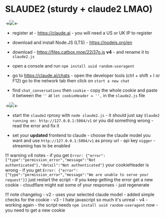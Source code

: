 # SLAUDE2 (sturdy + claude2 LMAO)

->![](https://files.catbox.moe/zdcg3h.jpg)<-

- register at - https://claude.ai - you will need a US or UK IP to register

- download and install Node.JS (LTS) - https://nodejs.org/en

- download - https://files.catbox.moe/22i37o.js **v4** - and rename it to `slaude2.js`

- open a console and run `npm install uuid random-useragent`

- go to https://claude.ai/chats - open the developer tools (ctrl + shift + I or F12) go to the network tab then click on `start a new chat` 

- find `chat_conversations` then `cookie` - copy the whole cookie  and paste it between the `''` at  `let cookieHeader = '',` in the `slaude2.js` file

->![](https://files.catbox.moe/ucntn9.jpg)<-

- start the `slaude2` rproxy with `node slaude2.js` - it should just say `Slaude2 running on: http://127.0.0.1:5004/v1` or you did something wrong - read the error and fix it

- set your **updated** frontend to claude - choose the claude model you want and use `http://127.0.0.1:5004/v1` as proxy url - api key `nigger` - streaming has to be enabled

!!! warning v4 notes
	- if you get `Error: {"error":{"type":"permission_error","message":"Not authenticated"},"detail":"Not authenticated"}` your cookieHeader is wrong
	- if you get `Error: {"error":{"type":"permission_error","message":"We are unable to serve your request"}}` just restart the script - if you keep getting the error get a new cookie
	- cloudflare might eat some of your responses - just regenerate

!!! note changelog
	- v2 - uses your selected claude model - added simple checks for the cookie
	- v3 - I hate javascript so much it's unreal
	- v4 - working again - the script needs `npm install uuid random-useragent` now - you need to get a new cookie